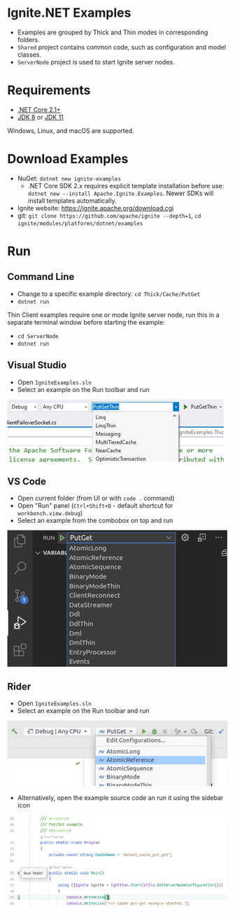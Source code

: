 # Ignite.NET Examples

* Examples are grouped by Thick and Thin modes in corresponding folders.
* `Shared` project contains common code, such as configuration and model classes.
* `ServerNode` project is used to start Ignite server nodes.

# Requirements

* [.NET Core 2.1+](https://dotnet.microsoft.com/download/dotnet-core)
* [JDK 8](https://www.oracle.com/java/technologies/javase/javase-jdk8-downloads.html) or [JDK 11](https://www.oracle.com/java/technologies/javase-jdk11-downloads.html)

Windows, Linux, and macOS are supported.

# Download Examples

* NuGet: `dotnet new ignite-examples`
  * .NET Core SDK 2.x requires explicit template installation before use: `dotnet new --install Apache.Ignite.Examples`. Newer SDKs will install templates automatically.
* Ignite website: https://ignite.apache.org/download.cgi
* git: `git clone https://github.com/apache/ignite --depth=1`, `cd ignite/modules/platforms/dotnet/examples`

# Run

## Command Line

* Change to a specific example directory: `cd Thick/Cache/PutGet`
* `dotnet run`

Thin Client examples require one or mode Ignite server node, run this in a separate terminal window before starting the example:
* `cd ServerNode`
* `dotnet run`

## Visual Studio

* Open `IgniteExamples.sln`
* Select an example on the Run toolbar and run

![Visual Studio Screenshot](images/vs.png)

## VS Code

* Open current folder (from UI or with `code .` command)
* Open "Run" panel (`Ctrl+Shift+D` - default shortcut for `workbench.view.debug`)
* Select an example from the combobox on top and run

![VS Code Screenshot](images/vs-code.png)

## Rider

* Open `IgniteExamples.sln`
* Select an example on the Run toolbar and run

![Rider Toolbar Screenshot](images/rider.png)

* Alternatively, open the example source code an run it using the sidebar icon

![Rider Sidebar Screenshot](images/rider-sidebar.png)
